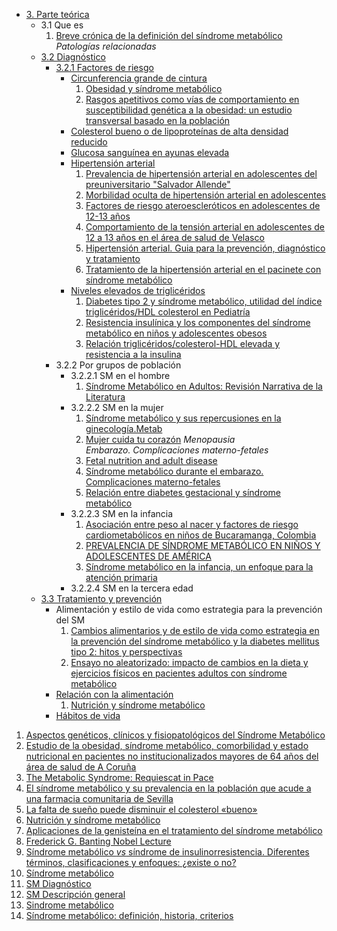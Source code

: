 - [3. Parte teórica](#parte-teórica)
    - 3.1 Que es  
      1. [Breve crónica de la definición del síndrome metabólico](003.pdf)
        *Patologías relacionadas*
    - [3.2 Diagnóstico](#diagnóstico)
        - [3.2.1 Factores de riesgo](#Factores-de-riesgo)
            - [Circunferencia grande de cintura](#Circunferencia-grande-de-cintura)
              1.  [Obesidad y síndrome metabólico](/docs/documentacion/012.pdf)
              2.  [Rasgos apetitivos como vías de comportamiento en susceptibilidad genética a la obesidad: un estudio transversal basado en la población](/docs/documentacion/019.md)
            - [Colesterol bueno o de lipoproteínas de alta densidad reducido](#Colesterol-bueno-o-de-lipoproteínas-de-alta-densidad-reducido)
            - [Glucosa sanguínea en ayunas elevada](#Glucosa-sanguínea-en-ayunas-elevada)
            - [Hipertensión arterial](#Hipertensión-arterial)
              1. [Prevalencia de hipertensión arterial en adolescentes del preuniversitario "Salvador Allende"](/docs/documentacion/029.md)
              2. [Morbilidad oculta de hipertensión arterial en adolescentes](/docs/documentacion/030.md)
              3. [Factores de riesgo ateroescleróticos en adolescentes de 12-13 años](/docs/documentacion/031.md)
              4. [Comportamiento de la tensión arterial en adolescentes de 12 a 13 años en el área de salud de Velasco](/docs/documentacion/032.md)
              5. [Hipertensión arterial. Guia para la prevención, diagnóstico y tratamiento](/docs/documentacion/033.pdf)
              6. [Tratamiento de la hipertensión arterial en el pacinete con síndrome metabólico](./038.pdf)
            - [Niveles elevados de triglicéridos](#Niveles-elevados-de-triglicéridos)
              1.  [Diabetes tipo 2 y síndrome metabólico, utilidad del índice triglicéridos/HDL colesterol en Pediatría](/docs/documentacion/034.md)
              2.  [Resistencia insulínica y los componentes del síndrome metabólico en niños y adolescentes obesos](/docs/documentacion/035.md)
              3.  [Relación triglicéridos/colesterol-HDL elevada y resistencia a la insulina](/docs/documentacion/036.pdf)
        - 3.2.2 Por grupos de población
            - 3.2.2.1 SM en el hombre
              1.  [Síndrome Metabólico en Adultos: Revisión Narrativa de la Literatura](/docs/documentacion/021.pdf)
            - 3.2.2.2 SM en la mujer
                1.  [Síndrome metabólico y sus repercusiones en la ginecología.Metab](/docs/documentacion/024.pdf)
                2.  [Mujer cuida tu corazón](/docs/documentacion/022.pdf)
                *Menopausia*    
                *Embarazo. Complicaciones materno-fetales*
                1. [Fetal nutrition and adult disease](/docs/documentacion/009.md)
                2.  [Síndrome metabólico durante el embarazo. Complicaciones materno-fetales](/docs/documentacion/014.md)
                3.  [Relación entre diabetes gestacional y síndrome metabólico](/docs/documentacion/020.md)
            - 3.2.2.3 SM en la infancia
              1. [Asociación entre peso al nacer y factores de riesgo cardiometabólicos en niños de Bucaramanga, Colombia](/docs/documentacion/001.md)
              2.  [PREVALENCIA DE SÍNDROME METABÓLICO EN NIÑOS Y ADOLESCENTES DE AMÉRICA](/docs/documentacion/013.md)
              3.  [Síndrome metabólico en la infancia, un enfoque para la atención primaria](/docs/documentacion/015.md)
            - 3.2.2.4 SM en la tercera edad
    - [3.3 Tratamiento y prevención](#Tratamiento-y-prevención)
        - Alimentación y estilo de vida como estrategia para la prevención del SM
          1. [Cambios alimentarios y de estilo de vida como estrategia en la prevención del síndrome metabólico y la diabetes mellitus tipo 2: hitos y perspectivas](/docs/documentacion/004.md)
          2. [Ensayo no aleatorizado: impacto de cambios en la dieta y ejercicios físicos en pacientes adultos con síndrome metabólico](/docs/documentacion/008.md)
        - [Relación con la alimentación](#relación-con-la-alimentación)
          1.  [Nutrición y síndrome metabólico](/docs/documentacion/018.pdf)
        - [Hábitos de vida](#hábitos-de-vida)


1. [Aspectos genéticos, clínicos y fisiopatológicos del Síndrome Metabólico](/docs/documentacion/002.md)
2. [Estudio de la obesidad, síndrome metabólico, comorbilidad y estado nutricional en pacientes no institucionalizados mayores de 64 años del área de salud de A Coruña](/docs/documentacion/005.pdf)
3. [The Metabolic Syndrome: Requiescat in Pace](/docs/documentacion/006.md)
4. [El síndrome metabólico y su prevalencia en la población que acude a una farmacia comunitaria de Sevilla](/docs/documentacion/007.pdf)
5.  [La falta de sueño puede disminuir el colesterol «bueno»](/docs/documentacion/010.md)
6.  [Nutrición y síndrome metabólico](/docs/documentacion/011.pdf)
7.  [Aplicaciones de la genisteína en el tratamiento del síndrome metabólico](/docs/documentacion/016.pdf)
8.  [Frederick G. Banting Nobel Lecture](/docs/documentacion/017.md)
9.  [Síndrome metabólico _vs_ síndrome de insulinorresistencia. Diferentes términos, clasificaciones y enfoques: ¿existe o no?](/docs/documentacion/023.md)
10. [Síndrome metabólico](/docs/documentacion/025.md)
11. [SM Diagnóstico](/docs/documentacion/026.md)
12. [SM Descripción general](/docs/documentacion/027.md)
13. [Sindrome metabólico](/docs/documentacion/028.pdf)
14. [Síndrome metabólico: definición, historia, criterios](/docs/documentacion/037.md)

